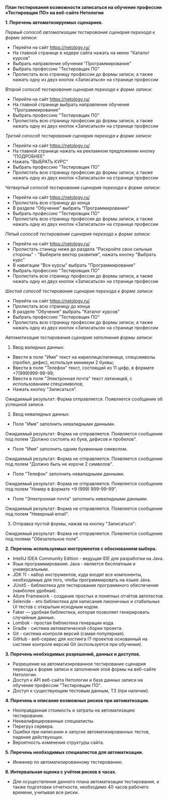 **План тестирования возможности записаться на обучение профессии «Тестировщик ПО» на веб-сайте Нетологии**

**1. Перечень автоматизируемых сценариев.**

*Первый сопособ автоматизации тестирования сценария перехода к форме записи:*
- Перейти на сайт https://netology.ru/
- На главной странице в хедере сайта нажать на меню "Каталог курсов"
- Выбрать направление обучения "Программирование"
- Выбрать профессию "Тестировщик ПО"
- Пролистать всю страницу профессии до формы записи, а также нажать одну из двух кнопок «Записаться» на странице профессии

*Второй сопособ тестирования сценария перехода к форме записи:*
- Перейти на сайт https://netology.ru/
- На главной странице выбрать направление обучения "Программирование"
- Выбрать профессию "Тестировщик ПО"
- Пролистать всю страницу профессии до формы записи, а также нажать одну из двух кнопок «Записаться» на странице профессии

*Третий сопособ тестирования сценария перехода к форме записи:*
- Перейти на сайт https://netology.ru/
- На главной странице нажать на рекламном предложении кнопку "ПОДРОБНЕЕ"
- Нажать "ВЫБРАТЬ КУРС"
- Выбрать профессию "Тестировщик ПО"
- Пролистать всю страницу профессии до формы записи, а также нажать одну из двух кнопок «Записаться» на странице профессии

*Четвертый сопособ тестирования сценария перехода к форме записи:*
- Перейти на сайт https://netology.ru/
- Пролистать всю страницу до конца
- В разделе "Обучение" выбрать "Программирование"
- Выбрать профессию "Тестировщик ПО"
- Пролистать всю страницу профессии до формы записи, а также нажать одну из двух кнопок «Записаться» на странице профессии

*Пятый сопособ тестирования сценария перехода к форме записи:*
- Перейти на сайт https://netology.ru/
- Пролистать станицу ниже до раздела "Раскройте свои сильные стороны" - "Выберите вектор развития", нажать кнопку "Выбрать курс"
- В навигации "Все курсы" выбрать "Программирование"
- Выбрать профессию "Тестировщик ПО"
- Пролистать всю страницу профессии до формы записи, а также нажать одну из двух кнопок «Записаться» на странице профессии

*Шестой сопособ тестирования сценария перехода к форме записи:*
- Перейти на сайт https://netology.ru/
- Пролистать всю страницу до конца
- В разделе "Обучение" выбрать "Каталог курсов"
- Выбрать профессию "Тестировщик ПО"
- Пролистать всю страницу профессии до формы записи, а также нажать одну из двух кнопок «Записаться» на странице профессии


*Автоматизация тестирования сценария заполнения формы записи:*

1) Ввод валидных данных:
- Ввести в поле "Имя" текст на кириллице/латинице, спецсимволы (пробел, дефис), используя минимум 2 буквы;
- Ввести в поле "Телефон" текст, состоящий из 11 цифр, в формате +7(999)999-99-99;
- Ввести в поле "Электронная почта" текст латиницей, с использованием спецсимволов;
- Нажать кнопку "Записаться".

Ожидаемый результат: Форма отправляется. Появляется сообщение об успешной записи.

2) Ввод невалидных данных:
- Поле "Имя" заполнить невалидными данными.
  
Ожидаемый результат: Форма не отправляется. Появляется сообщение под полем "Должно состоять из букв, дефисов и пробелов".

- Поле "Имя" заполнить одним буквенным символом.

Ожидаемый результат: Форма не отправляется. Появляется сообщение под полем "Должно быть не короче 2 символов".

- Поле "Телефон" заполнить невалидными данными.

Ожидаемый результат: Форма не отправляется. Появляется сообщение под полем "Номер в формате +9 (999) 999-99-99".

- Поле "Электронная почта" заполнить невалидными данными.

Ожидаемый результат: Форма не отправляется. Появляется сообщение под полем "Неверный email".

3) Отправка пустой формы, нажав на кнопку "Записаться":

Ожидаемый результат: Форма не отправляется. Появляется сообщение под полями "Обязательное поле".

**2. Перечень используемых инструментов с обоснованием выбора.**

 - IntelliJ IDEA Community Edition - ведущая IDE для разработки на Java.
 - Язык программирования: Java - является бесплатным и универсальным.
 - JDK 11 - набор инструментов, куда входят все компоненты, необходимые для того, чтобы программировать на языке Java.
 - JUnit5 - библиотека для тестирования программного обеспечения (наиболее удобная).
 - Allure Framework - создание простых и понятных отчётов автотестов.
 - Selenide - это библиотека для написания лаконичных и стабильных UI тестов с открытым исходным кодом.
 - Faker — удобная библиотека, которая позволяет генерировать случайные данные.
 - Lombok - простая библиотека генерации кода.
 - Gradle - система автоматической сборки проекта.
 - Git - система контроля версий (самая популярная).
 - GitHub - веб-сервис для хостинга IT-проектов основанный на системе контроля версий Git (используется при обучении).

**3. Перечень необходимых разрешений, данных и доступов.**
- Разрешение на автоматизированное тестирование сценария перехода к форме записи и заполнения этой формы на веб-сайте Нетологии.
- Доступ к API веб-сайта Нетологии и базе данных записи на обучение профессии "Тестировщик ПО".
- Доступ к существующим тестовым данным, ТЗ (при наличии).

**4. Перечень и описание возможных рисков при автоматизации.**

- Неоправданная стоимость и затраты на автоматизацию тестирования.
- Неквалифицированные специалисты.
- Перегруз сервера.
- Ошибки при написании и запуске автоматизированных тестов, падение действующих.
- Вероятность изменения структуры сайта.


**5. Перечень необходимых специалистов для автоматизации.**

- Инженер по автоматизированному тестированию.

**6. Интервальная оценка с учётом рисков в часах.**

- Для осуществления данного плана автоматизации тестирования, а также подготовки отчетности, необходимо 40 часов рабочего времени, учитывая все риски.